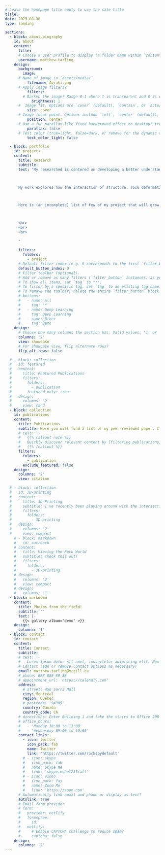 ```yaml
---
# Leave the homepage title empty to use the site title
title:
date: 2023-08-30
type: landing

sections:
  - block: about.biography
    id: about
    content:
      title: 
      # Choose a user profile to display (a folder name within `content/authors/`)
      username: matthew-tarling
    design:
      background:
        image:
      # Name of image in `assets/media/`.
          filename: Aoraki.png
      # Apply image filters?
          filters:
        # Darken the image? Range 0-1 where 1 is transparent and 0 is opaque.
            brightness: 1
      #  Image fit. Options are `cover` (default), `contain`, or `actual` size.
          size: cover
      # Image focal point. Options include `left`, `center` (default), or `right`.
          position: center
      # Use a fun parallax-like fixed background effect on desktop? true/false
          parallax: false
      # Text color (true=light, false=dark, or remove for the dynamic theme color).
          text_color_light: false

  - block: portfolio
    id: projects
    content:
      title: Research 
      subtitle: 
      text: "My researched is centered on developing a better understanding of the structure, deformation behaviour and evolution of large faults and shear zones over the seismic cycle. 

    
      
      My work explores how the interaction of structure, rock deformation processes, and mineral reactions influences the slip behaviour of faults. Using observational field geology as the foundation of my methodology, I apply a field-to-nanoscale approach, starting at the scale of the mountainside outcrop, and working my way all the way down to the crystal lattice of the minerals within. This multi-scale approach allows me to probe questions across many spatial and temporal orders of magnitude, from the scale of the subduction megathrusts to the geological outcrop, down to a mineral’s crystal lattice, all the while pondering timescales ranging from an entire orogeny to the near-instantaneous earthquake rupture.



      Here is (an incomplete) list of few of my project that will grow as I update this site. 


      
      <br>
      <br>
      <br>
      
      "

      filters:
        folders:
          - project
      # Default filter index (e.g. 0 corresponds to the first `filter_button` instance below).
      default_button_index: 0
      # Filter toolbar (optional).
      # Add or remove as many filters (`filter_button` instances) as you like.
      # To show all items, set `tag` to "*".
      # To filter by a specific tag, set `tag` to an existing tag name.
      # To remove the toolbar, delete the entire `filter_button` block.
      # buttons:
      #   - name: All
      #     tag: '*'
      #   - name: Deep Learning
      #     tag: Deep Learning
      #   - name: Other
      #     tag: Demo
    design:
      # Choose how many columns the section has. Valid values: '1' or '2'.
      columns: '2'
      view: showcase
      # For Showcase view, flip alternate rows?
      flip_alt_rows: false

  # - block: collection
  #   id: featured
  #   content:
  #     title: Featured Publications
  #     filters:
  #       folders:
  #         - publication
  #       featured_only: true
  #   design:
  #     columns: '2'
  #     view: card
  - block: collection
    id: publications
    content:
      title: Publications
      subtitle: Here you will find a list of my peer-reviewed paper. If you would like a pdf copy of anything listed, don't hesitate to ask!
      # text: |-
      #   {{% callout note %}}
      #   Quickly discover relevant content by [filtering publications](./publication/).
      #   {{% /callout %}}
      filters:
        folders:
          - publication
        exclude_featured: false
    design:
      columns: '2'
      view: citation

  # - block: collection
  #   id: 3D-printing
  #   content:
  #     title: 3D Printing
  #     subtitle: I've recently been playing around with the intersection of 3D printing and the Earth Science. On this page you will find some of these little projects, with the .STL files for you to try printing them yourself! Don't hesitate to drop me a line if you need a hand with something or have any questions!
  #     filters:
  #       folders:
  #         - 3D-printing
  #   design:
  #     columns: '2'
  #     view: compact
    # - block: markdown
    #   id: outreach
    # content:
    #   title: Viewing the Rock World
    #   subtitle: check this out!
    #   filters:
    #     folders:
    #       - 3D-printing
    # design:
    #   columns: '2'
    #   view: compact
    # design:
    #   columns: '1'
  - block: markdown
    content:
      title: Photos from the field!
      subtitle: ''
      text: |-
        {{< gallery album="demo" >}}
    design:
      columns: '1'
  - block: contact
    id: contact
    content:
      title: Contact
      subtitle:
      # text: |-
      #   Lorem ipsum dolor sit amet, consectetur adipiscing elit. Nam mi diam, venenatis ut magna et, vehicula efficitur enim.
      # Contact (add or remove contact options as necessary)
      email: matthew.tarling@mcgill.ca
      # phone: 888 888 88 88
      # appointment_url: 'https://calendly.com'
      address:
        # street: 450 Serra Mall
        city: Montréal
        region: Québec
        # postcode: '94305'
        country: Canada
        country_code: CA
      # directions: Enter Building 1 and take the stairs to Office 200 on Floor 2
      # office_hours:
      #   - 'Monday 10:00 to 13:00'
      #   - 'Wednesday 09:00 to 10:00'
      contact_links:
        - icon: twitter
          icon_pack: fab
          name: Twitter
          link: 'https://twitter.com/rocksbydefault'
        # - icon: skype
        #   icon_pack: fab
        #   name: Skype Me
        #   link: 'skype:echo123?call'
        # - icon: video
        #   icon_pack: fas
        #   name: Zoom Me
        #   link: 'https://zoom.com'
      # Automatically link email and phone or display as text?
      autolink: true
      # Email form provider
      # form:
      #   provider: netlify
      #   formspree:
      #     id:
      #   netlify:
      #     # Enable CAPTCHA challenge to reduce spam?
      #     captcha: false
    design:
      columns: '2'
---
```

